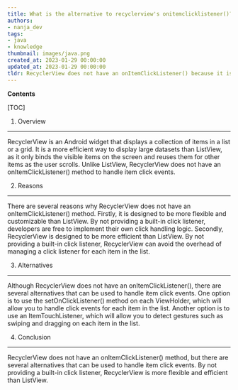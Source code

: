```yaml
---
title: What is the alternative to recyclerview's onitemclicklistener()?
authors:
- nanja_dev
tags:
- java
- knowledge
thumbnail: images/java.png
created_at: 2023-01-29 00:00:00
updated_at: 2023-01-29 00:00:00
tldr: RecyclerView does not have an onItemClickListener() because it is designed to be more modular and flexible than ListView.
---
```


**Contents**

[TOC]

1. Overview
---------------------
RecyclerView is an Android widget that displays a collection of items in a list or a grid. It is a more efficient way to display large datasets than ListView, as it only binds the visible items on the screen and reuses them for other items as the user scrolls. Unlike ListView, RecyclerView does not have an onItemClickListener() method to handle item click events.

2. Reasons
----------------------
There are several reasons why RecyclerView does not have an onItemClickListener() method. Firstly, it is designed to be more flexible and customizable than ListView. By not providing a built-in click listener, developers are free to implement their own click handling logic. Secondly, RecyclerView is designed to be more efficient than ListView. By not providing a built-in click listener, RecyclerView can avoid the overhead of managing a click listener for each item in the list.

3. Alternatives
----------------------
Although RecyclerView does not have an onItemClickListener(), there are several alternatives that can be used to handle item click events. One option is to use the setOnClickListener() method on each ViewHolder, which will allow you to handle click events for each item in the list. Another option is to use an ItemTouchListener, which will allow you to detect gestures such as swiping and dragging on each item in the list.

4. Conclusion
----------------------
RecyclerView does not have an onItemClickListener() method, but there are several alternatives that can be used to handle item click events. By not providing a built-in click listener, RecyclerView is more flexible and efficient than ListView.
